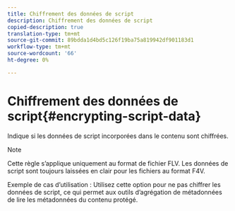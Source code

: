 ```yaml
---
title: Chiffrement des données de script
description: Chiffrement des données de script
copied-description: true
translation-type: tm+mt
source-git-commit: 89bdda1d4bd5c126f19ba75a819942df901183d1
workflow-type: tm+mt
source-wordcount: '66'
ht-degree: 0%

---
```



# Chiffrement des données de script{#encrypting-script-data}

Indique si les données de script incorporées dans le contenu sont chiffrées.

>[!NOTE]
>
>Cette règle s’applique uniquement au format de fichier FLV. Les données de script sont toujours laissées en clair pour les fichiers au format F4V.

Exemple de cas d’utilisation : Utilisez cette option pour ne pas chiffrer les données de script, ce qui permet aux outils d’agrégation de métadonnées de lire les métadonnées du contenu protégé.
